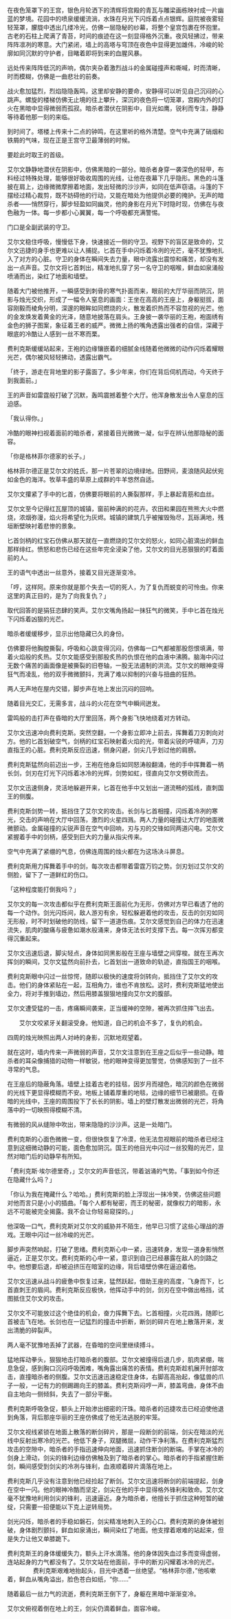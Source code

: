 在夜色笼罩下的王宫，银色月轮洒下的清辉将宫殿的青瓦与雕梁画栋映衬成一片幽蓝的梦境。花园中的喷泉缓缓流淌，水珠在月光下闪烁着点点银辉。庭院被夜雾轻轻笼罩，朦胧中透出几缕冷光，仿佛一层隐秘的纱幕，将整个皇宫包裹在怀抱里。古老的石柱上爬满了青苔，时间的痕迹在这一刻显得格外沉重。夜风轻拂过，带来阵阵凛冽的寒意。大门紧闭，墙上的高塔与穹顶在夜色中显得更加雄伟，冷峻的轮廓如同沉默的守护者，目睹着即将到来的血腥风暴。

远处传来阵阵低沉的声响，偶尔夹杂着激烈战斗的金属碰撞声和嘶喊，时而清晰，时而模糊，仿佛是一曲悲壮的前奏。

战火愈加猛烈，烈焰隐隐轰鸣，这里却安静的要命，安静得可以听见自己沉闷的心跳声。螺旋的楼梯仿佛无止境的往上攀升，深沉的夜色将一切笼罩，宫殿内外的灯火在黑暗中显得微弱而孤寂。暗杀者潜伏在阴影中，目光如鹰，锐利而专注，静静等待着他那一刻的来临。

到时间了。塔楼上传来十二点的钟鸣，在这里听的格外清楚。空气中充满了硝烟和铁屑的气味，现在正是王宫守卫最薄弱的时候。

要趁此时取王的首级。

艾尔文静静地潜伏在阴影中，仿佛黑暗的一部分。暗杀者身穿一袭深色的轻甲，布料经过特殊处理，能够很好吸收周围的光线，让他在夜幕下几乎隐形。黑色的斗篷披在肩上，边缘微微摩擦着地面，发出轻微的沙沙声，如同在低声窃语。斗篷的下摆经过精心裁剪，既不妨碍他的行动，又能在暗处为他提供必要的掩护。无声的暗杀者——悄然穿行，脚步轻盈如同幽灵，他的身影在月光下时隐时现，仿佛在与夜色融为一体。每一步都小心翼翼，每一个呼吸都充满警惕。

门口是全副武装的守卫。

艾尔文稳住呼吸，慢慢低下身，快速接近一侧的守卫。视野下的盲区是致命的，艾尔文迅捷的身手也更难以让人捕捉。匕首在手中闪烁着冷冽的光芒，毫不犹豫地扎入了对方的心脏。守卫的身体在瞬间失去力量，眼中流露出震惊和痛苦，却没有发出一点声音。艾尔文将匕首刺出，精准地扎穿了另一名守卫的咽喉，鲜血如泉涌般喷涌而出，染红了地面和墙壁。

随着大门被他推开，一瞬感受到刺骨的寒气扑面而来，眼前的大厅华丽而阴沉，阴影与烛光交织，形成了一幅令人窒息的画面：王坐在高高的王座上，身躯挺拔，面容刚毅而棱角分明，深邃的眼眸如同燃烧的火，散发着炽热而不容忽视的光芒。他的金发焕发着黄金的光泽，随意地披落在肩头。王身披一袭华丽的王袍，袍面绣有金色的狮子图案，象征着王者的威严。微微上扬的嘴角透露出强者的自信，深藏于眼底的冷酷让人感到一丝不寒而栗。

费利克斯缓缓站起来，王袍的边缘镶嵌着的细腻金线随着他微微的动作闪烁着耀眼光芒，偶尔被风轻轻拂动，透露出霸气。

「终于，游走在背地里的影子露面了。多少年来，你们在背后伺机而动，今天终于到我面前。」

王的声音如雷霆般打破了沉默，轰鸣震撼着整个大厅。他浑身散发出令人窒息的压迫感。

「我认得你。」

冷酷的眼神扫视着面前的暗杀者，紧接着目光微微一凝，似乎在辨认他那隐秘的面容。

「你是格林菲尔德家的长子。」

格林菲尔德正是艾尔文的姓氏，那一片苍翠的边境绿地。田野间，麦浪随风起伏宛如金色的海洋。牧草丰盛的草原上成群的牛羊悠然自适。

艾尔文攥紧了手中的匕首，仿佛要将眼前的人撕裂那样，手上暴起青筋和血丝。

艾尔文至今记得红瓦屋顶的城镇，窗前种满的的花卉。农田和果园在熊熊大火中燃烧，浓烟弥漫，焰火将希望化为灰烬。城镇的建筑几乎被摧毁殆尽，瓦砾满地，残垣断壁映衬着悲惨的景象。

匕首剑柄的红宝石仿佛从那天就在一直燃烧的艾尔文的怒火，如同心脏滴出的鲜血那样绯红。愤怒和悲伤已经在这些年完全浸染了他，艾尔文的目光恶狠狠的盯着面前的人。

王的语气中透出一丝意外，接着又目光逐渐变冷。

「哼，这样阿。原来你就是那个失去一切的死人，为了复仇而蜕变的可怜虫。你来这里的真正目的，是为了向我复仇？」

取代回答的是狷狂恣肆的笑声。艾尔文嘴角扬起一抹狂气的微笑，手中匕首在烛光下闪烁着凶狠的光芒。

暗杀者缓缓移步，显示出他隐藏已久的身份。

仿佛要将他胸膛撕裂，呼吸和心跳变得沉闷，仿佛每一口气都被那股怨恨填满，带着火焰般的炙热。艾尔文能感受到那股炙热的仇恨在他的血液中沸腾。脑海中闪过无数个痛苦的画面像是被撕裂的旧卷轴，一股无法遏制的洪流。艾尔文的眼神变得狂气而凌乱，他的双手微微颤抖，充满了难以抑制的兴奋与扭曲的狂热。

两人无声地在屋内交错，脚步声在地上发出沉闷的回响。

随着目光交汇，无需多言，战斗的火花在空气中瞬间迸发。

雷鸣般的击打声在昏暗的大厅里回荡，两个身影飞快地绕着对方转动。

艾尔文迅速冲向费利克斯。突然空翻，一个身影立即冲上前去，挥舞着刀刃刺向对方。他的匕首划破空气，剑柄的红宝石映射着火焰的光，带着尖锐的呼啸声，刀刃直指王的心脏。费利克斯反应迅速，侧身闪避，剑尖几乎划过他的肩膀。

费利克斯猛然向前迈出一步，王袍在他身后如同怒涛般翻涌，他的手中挥舞着一柄长剑，剑刃在灯光下闪烁着冰冷的光辉，剑势如虹，径直向艾尔文劈砍而去。

艾尔文迅速侧身，灵活地躲避开来，匕首在他手中又划出一道流畅的弧线，直刺国王的侧腹。

费利克斯剑势一转，抵挡住了艾尔文的攻击。长剑与匕首相撞，闪烁着冷冽的寒光，交击的声响在大厅中回荡，激烈的火星四溅。两人力量的碰撞让大厅的地面微微颤动。金属碰撞的尖锐声音在空气中回响，刃与刃的交锋如同两道闪电。艾尔文紧握着手中的剑柄，感受到巨大的力量从指尖传来。

空气中充满了紧绷的气息，仿佛连周围的烛火都在为这场决斗屏息。

费利克斯用力挥舞着手中的剑，每次攻击都带着雷霆万钧之势。剑刃划过艾尔文的侧脸，留下了一道鲜红的伤口。

「这种程度能打倒我吗？」

艾尔文的每一次攻击都似乎在费利克斯王面前化为无形，仿佛对方早已看透了他的每一个动作。剑光闪烁间，敌人游刃有余，轻松躲避着他的攻击，反击的剑刃如同无形般，时不时划破他的防线，留下一道道伤痕。艾尔文感觉到自己的体力在迅速流失，肌肉的酸痛与疲惫如潮水般涌来，身体无法长时支撑下去。每一次挥刃都变得沉重起来。

艾尔文迅速后退，脚尖轻点，身体如同黑影般在王座与墙壁之间穿梭。就在王再次挥剑的瞬间，艾尔文猛然向前扑去，匕首划出一道致命的轨迹，直指国王的咽喉。

费利克斯眼中闪过一丝惊愕，随即以极快的速度将剑转向，抵挡住了艾尔文的攻击。他们的身体紧贴在一起，互相角力，谁也不肯放松。这时，费利克斯猛地使出全力，将对手推到墙边，然后用膝盖狠狠地撞向艾尔文的腹部。

艾尔文遭受猛的一击，疼痛瞬间袭来，正当缓神的空隙，被再次抓住摔飞出去。　　

　　艾尔文咬紧牙关翻滚受身。他知道，自己的机会不多了，复仇的机会。

四周的烛光映照出两人对峙的身影，沉默地观望着。

就在这时，墙内传来一声微弱的声音，艾尔文注意到在王座之后似乎一些动静。暗杀者的耳朵像捕猎的动物一样敏锐，他的眼神变得更加警觉，仿佛感知到了一丝不寻常的气息。

在王座后的隐蔽角落。墙壁上挂着古老的挂毯，因岁月而褪色，暗沉的颜色在微弱的光线下更显得模糊而不安。地板上铺着厚重的地毯，边缘的细节已被磨损。在昏暗的光线中，王座的周围投下了长长的阴影。墙上的壁灯散发出微弱的光芒，将角落中的一切映照得模糊不清。

有微弱的风从缝隙中吹出，带来隐隐的沙沙声。这是一处暗门。

费利克斯的心面色微微一变，但很快恢复了冷漠，他无法忽视眼前的暗杀者已经注意到这细微动静的可能，面色愈加阴沉。国王的他目光中闪过一丝狡黠的光芒，显然对暗门后的动静早有所知。

「费利克斯·埃尔德里奇，」艾尔文的声音低沉，带着汹涌的气势。「事到如今你还在隐藏什么吗？」

「你认为我在掩藏什么？哈哈。」费利克斯的脸上浮现出一抹冷笑，仿佛这些问题对他而言只是小小的插曲。「每个人都有秘密，而王的秘密，就像权力的暗影，永远不可能被完全揭露。我不会让你轻易窥探的。」

他深吸一口气，费利克斯对艾尔文的威胁并不陌生，他早已习惯了这些心理战的游戏。王眼中闪过一丝冷峻的光芒。

脚步声突然响起，打破了思绪。费利克斯心中一紧，迅速转身，发现一道身影悄然逼近，正是艾尔文。费利克斯的心中一紧，意识到自己已经暴露在敌人的剑路之中。他想要后退，却被迫挤压在暗室的边缘，背后墙壁仿佛在逼迫着他。

艾尔文迅速从战斗的疲惫中恢复过来，猛然跃起，借助王座的高度，飞身而下，匕首直刺王的眉间。费利克斯反应极快，他挥动手中的剑，剑刃在空中做出格挡，试图抵住艾尔文的攻击。

艾尔文不可能放过这个绝佳的机会，奋力挥舞下去。匕首相撞，火花四溅，随即匕首被击飞在地。长剑也在一记猛烈的撞击中折断，断剑的碎片在地上散落开来，发出清脆的碎裂声。

两人毫不犹豫地丢掉了武器，在昏暗的空间里继续搏斗。

猛地挥动拳头，狠狠地击打暗杀者的腹部。艾尔文被撞得后退几步，肌肉紧绷，喘息急促，感到胸口沉闷呼吸困难，嘴角露出痛苦的表情。费利克斯趁机展开肘部攻击，直撞暗杀者的侧腹。艾尔文迅速迅速稳定住身体，右脚高高抬起，像猛兽的爪子一般，一记有力的侧踢踢向王的膝盖。费利克斯闷哼一声，膝盖弯曲，身体不由自主地向一侧倾斜，失去了一部分平衡。

费利克斯呼吸急促，额头上开始渗出细密的汗珠。暗杀者的迅捷攻击已经迫使他退到角落，背后那座华丽的王座仿佛成了他无法逃脱的牢笼。

艾尔文视线紧锁在地面上散落的断剑碎片，那是一段断剑的前端，剑尖在暗淡的光线中反射出寒冷的光芒。他低下身子，双腿微屈，动作干净利落。在费利克斯猛烈攻击的空隙中，暗杀者的手指迅速伸向地面，迅速抓住断剑的断端。手掌在冰冷的剑身上滑动，剑尖的锋利边缘仿佛触及到了暗杀者的掌心。暗杀者的手指紧握住断剑，瞬间感受到剑尖的冷冽与锋利，血液顺着碎片滴落在地上。

费利克斯几乎没有注意到他已经捡起了断剑。艾尔文迅速将断剑的前端提起，剑身在空中一闪。他的眼神冷酷而坚定，剑尖在他的手中显得格外锋利和致命。艾尔文毫不犹豫地利用剑尖的锋利，迅速逼近。身为暗杀者，他擅长于抓住这种短暂的破绽，只需要一招便能以下克上逆转局势。

剑光闪烁，暗杀者的手稳如磐石，剑尖精准地刺入王的心口。费利克斯的身体被划破，身体剧烈颤抖，鲜血如泉涌出，瞬间染红了地面。他支撑着艰难的站起来，但是失力让他又单膝跪下。

费利克斯王的身体缓缓失力，额头上汗水滴落。他的身体因失血过多而变得虚弱，连站起身的力气都没有了。艾尔文站在他面前，手中的断刃闪耀着冰冷的光芒。
　　
　　费利克斯艰难地抬起头，目光中透着一丝绝望。“格林菲尔德，”他咳嗽着，鲜血从嘴角溢出，脸色苍白如纸，“你……”

随着最后一丝力气的流逝，费利克斯王倒下了，身躯在黑暗中渐渐变冷。

艾尔文俯视着倒在地上的王，剑尖仍滴着鲜血，面容冷峻。

　　
　　
　　